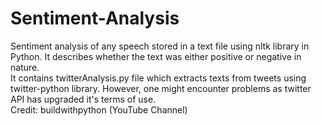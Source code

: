# Sentiment-Analysis <br />
Sentiment analysis of any speech stored in a text file using nltk library in Python. It describes whether the text was either positive or negative in nature. <br />
It contains twitterAnalysis.py file which extracts texts from tweets using twitter-python library. However, one might encounter problems as twitter API has upgraded it's terms of use. <br />
Credit: buildwithpython (YouTube Channel)
